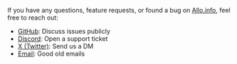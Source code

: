 If you have any questions, feature requests, or found a bug on [Allo.info](https://allo.info), feel free to reach out: 
- [GitHub](https://github.com/supeer-io/allo-releases/issues): Discuss issues publicly
- [Discord](https://discord.gg/VnxgAGepBm): Open a support ticket 
- [X (Twitter)](https://twitter.com/alloinfo): Send us a DM
- [Email](mailto:feedback@allo.info): Good old emails